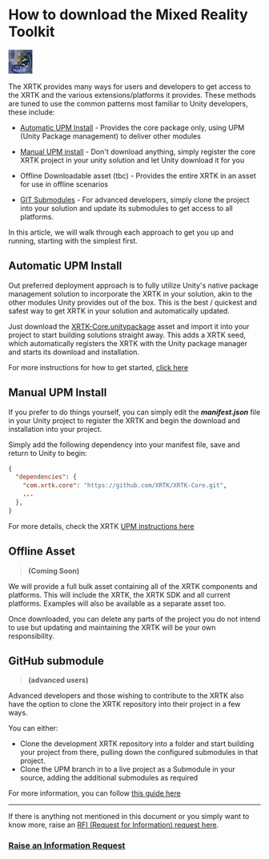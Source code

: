 # How to download the Mixed Reality Toolkit

![](https://github.com/XRTK/XRTK-Core/raw/master/docs/logo.png)

The XRTK provides many ways for users and developers to get access to the XRTK and the various extensions/platforms it provides.  These methods are tuned to use the common patterns most familiar to Unity developers, these include:

* [Automatic UPM Install](https://github.com/XRTK/XRTK-Core/releases) - Provides the core package only, using UPM (Unity Package management) to deliver other modules

* [Manual UPM install](#manual-upm-install) - Don't download anything, simply register the core XRTK project in your unity solution and let Unity download it for you

* Offline Downloadable asset (tbc) - Provides the entire XRTK in an asset for use in offline scenarios

* [GIT Submodules](#github-submodule) - For advanced developers, simply clone the project into your solution and update its submodules to get access to all platforms.

In this article, we will walk through each approach to get you up and running, starting with the simplest first.

## Automatic UPM Install

Out preferred deployment approach is to fully utilize Unity's native package management solution to incorporate the XRTK in your solution, akin to the other modules Unity provides out of the box.
This is the best / quickest and safest way to get XRTK in your solution and automatically updated.

Just download the [XRTK-Core.unitypackage](https://github.com/XRTK/XRTK-Core/releases) asset and import it into your project to start building solutions straight away.  This adds a XRTK seed, which automatically registers the XRTK with the Unity package manager and starts its download and installation.

For more instructions for how to get started, [click here](/docs/A01-XRTKUPMInstall.md)

## Manual UPM Install

If you prefer to do things yourself, you can simply edit the ***manifest.json*** file in your Unity project to register the XRTK and begin the download and installation into your project.

Simply add the following dependency into your manifest file, save and return to Unity to begin:

```json
{
  "dependencies": {
    "com.xrtk.core": "https://github.com/XRTK/XRTK-Core.git",
    ...
  },
}
```

For more details, check the XRTK [UPM instructions here]()

## Offline Asset
> **(Coming Soon)**

We will provide a full bulk asset containing all of the XRTK components and platforms. This will include the XRTK, the XRTK SDK and all current platforms.
Examples will also be available as a separate asset too.

Once downloaded, you can delete any parts of the project you do not intend to use but updating and maintaining the XRTK will be your own responsibility.

## GitHub submodule 
> **(advanced users)**

Advanced developers and those wishing to contribute to the XRTK also have the option to clone the XRTK repository into their project in a few ways.

You can either:

* Clone the development XRTK repository into a folder and start building your project from there, pulling down the configured submodules in that project.
* Clone the UPM branch in to a live project as a Submodule in your source, adding the additional submodules as required

For more information, you can follow [this guide here](https://www.rageagainstthepixel.com/expert-import-mrtk/)

---
If there is anything not mentioned in this document or you simply want to know more, raise an [RFI (Request for Information) request here](https://github.com/XRTK/XRTK-Core/issues/new?assignees=&labels=question&template=request_for_information.md&title=).

### [**Raise an Information Request**](https://github.com/XRTK/XRTK-Core/issues/new?assignees=&labels=question&template=request_for_information.md&title=)